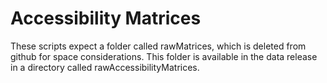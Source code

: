 # Accessibility Matrices

These scripts expect a folder called rawMatrices, which is deleted from github for space considerations.
This folder is available in the data release in a directory called rawAccessibilityMatrices.


